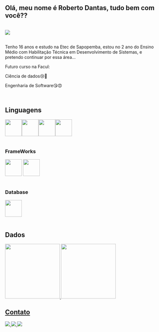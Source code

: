 ## Olá, meu nome é Roberto Dantas, tudo bem com você??

<!--
**Roberto-Dantas/Roberto-Dantas** is a ✨ _special_ ✨ repository because its `README.md` (this file) appears on your GitHub profile.
-->
</br>

<div>
  <img src="https://media.tenor.com/29Ok5pc0ivAAAAAd/gatinho-gato.gif"/>
</div>

</br>

<div>
  <p>Tenho 16 anos e estudo na Etec de Sapopemba, estou no 2 ano do Ensino Médio com Habilitação Técnica em Desenvolvimento de Sistemas, e pretendo continuar por essa área...</p>
  <p>Futuro curso na Facul:</p> 
  <p>Ciência de dados😢🤪</p>
  <p>Engenharia de Software😘😍</p>
</div>

</br>

## Linguagens
<!-- Logos de Linguagens em estudo -->
<div>
  <div>
    <img src="https://cdn.jsdelivr.net/gh/devicons/devicon/icons/html5/html5-original.svg" width="55" height="55"/><img src="https://cdn.jsdelivr.net/gh/devicons/devicon/icons/css3/css3-original.svg" width="55" height="55"/><img src="https://cdn.jsdelivr.net/gh/devicons/devicon/icons/javascript/javascript-original.svg" width="55" height="55"/><img src="https://cdn.jsdelivr.net/gh/devicons/devicon/icons/nodejs/nodejs-original.svg" width="55" height="55"/>
          
  </div>  
  </br>
  <h3>FrameWorks</h3>
  <div>
    <img src="https://cdn.jsdelivr.net/gh/devicons/devicon/icons/react/react-original.svg" width="55" height="55"/>
    <img src="https://logos-world.net/wp-content/uploads/2022/01/NET-Framework-Symbol.png" height="55" />  
  </div>
  </br>
  <h3>Database</h3>
  <div>
    <img src="https://cdn.jsdelivr.net/gh/devicons/devicon/icons/microsoftsqlserver/microsoftsqlserver-plain-wordmark.svg" width="55" height="55"/>
  </div>
</div>
</br>

## Dados
<div>
<a href="https://github.com/Roberto-Dantas">
  <img height="180em" src="https://github-readme-stats.vercel.app/api/top-langs/?username=roberto-dantas&layout=compact&langs_count=7&theme=dracula"/>
  <img height="180em" src="https://github-readme-stats.vercel.app/api?username=roberto-dantas&show_icons=true&theme=dracula&include_all_commits=true&count_private=true"/>
</div>

  ## Contato
<div>
  <a href="https://instagram.com/rooo_oh_?igshid=ZGUzMzM3NWJiOQ==" target="_blank">
    <img src="https://img.shields.io/badge/-Instagram-%23E4405F?style=for-the-badge&logo=instagram&logoColor=white" target="_blank">
  </a>
  <a href = "mailto:robertodantas990@gmail.com">
    <img src="https://img.shields.io/badge/Gmail-D14836?style=for-the-badge&logo=gmail&logoColor=white" target="_blank">
  </a>
  <a href="https://www.linkedin.com/in/roberto-dantas-095795218" target="_blank">
    <img src="https://img.shields.io/badge/-LinkedIn-%230077B5?style=for-the-badge&logo=linkedin&logoColor=white" target="_blank">
  </a>   
</div>

